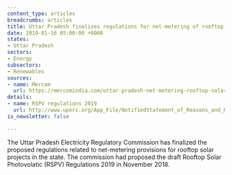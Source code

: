 ```yaml
---
content_type: articles
breadcrumbs: articles
title: Uttar Pradesh finalizes regulations for net-metering of rooftop solar
date: 2019-01-16 05:00:00 +0000
states:
- Uttar Pradesh
sectors:
- Energy
subsectors:
- Renewables
sources:
- name: Mercom
  url: https://mercomindia.com/uttar-pradesh-net-metering-rooftop-solar-2-mw/
details:
- name: RSPV regulations 2019
  url: http://www.uperc.org/App_File/NotifiedStatement_of_Reasons_and_RSPV_Regulations_2019-rar17201943530PM.rar
is_newsletter: false

---
```

The Uttar Pradesh Electricity Regulatory Commission has finalized the proposed regulations related to net-metering provisions for rooftop solar projects in the state. The commission had proposed the draft Rooftop Solar Photovolatic (RSPV) Regulations 2019 in November 2018.
